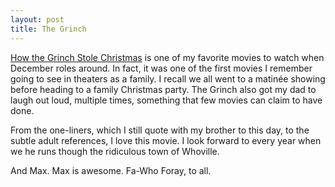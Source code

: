 ```yaml
---
layout: post
title: The Grinch
---
```


[How the Grinch Stole Christmas](http://www.imdb.com/title/tt0170016/) is one of my favorite movies to watch when December roles around. In fact, it was one of the first movies I remember going to see in theaters as a family. I recall we all went to a matinée showing before heading to a family Christmas party. The Grinch also got my dad to laugh out loud, multiple times, something that few movies can claim to have done. 

From the one-liners, which I still quote with my brother to this day, to the subtle adult references, I love this movie. I look forward to every year when we he runs though the ridiculous town of Whoville. 

And Max. Max is awesome. Fa-Who Foray, to all. 